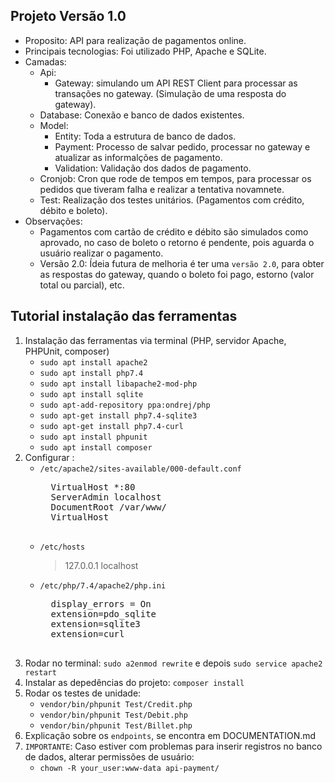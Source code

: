 ## Projeto Versão 1.0
* Proposito: API para realização de pagamentos online.
* Principais tecnologias: Foi utilizado PHP, Apache e SQLite.
* Camadas: 
    * Api:
        * Gateway: simulando um API REST Client para processar as transações no gateway. (Simulação de uma resposta do gateway).
    * Database: Conexão e banco de dados existentes.
    * Model: 
        * Entity: Toda a estrutura de banco de dados.
        * Payment: Processo de salvar pedido, processar no gateway e atualizar as informalções de pagamento.
        * Validation: Validação dos dados de pagamento.
    * Cronjob: Cron que rode de tempos em tempos, para processar os pedidos que tiveram falha e realizar a tentativa novamnete.
    * Test: Realização dos testes unitários. (Pagamentos com crédito, débito e boleto).
* Observações:
    * Pagamentos com cartão de crédito e débito são simulados como aprovado, no caso de boleto o retorno é pendente, pois aguarda o usuário realizar o pagamento.
    * Versão 2.0: Ídeia futura de melhoria é ter uma `versão 2.0`, para obter as respostas do gateway, quando o boleto foi pago, estorno (valor total ou parcial), etc.

## Tutorial instalação das ferramentas
1. Instalação das ferramentas via terminal (PHP, servidor Apache, PHPUnit, composer)
    * `sudo apt install apache2`
    * `sudo apt install php7.4`
    * `sudo apt install libapache2-mod-php`
    * `sudo apt install sqlite`
    * `sudo apt-add-repository ppa:ondrej/php`
    * `sudo apt-get install php7.4-sqlite3`
    * `sudo apt-get install php7.4-curl`
    * `sudo apt install phpunit`
    * `sudo apt install composer`
1. Configurar : 
    * `/etc/apache2/sites-available/000-default.conf`
        <pre>
        VirtualHost *:80
        ServerAdmin localhost
        DocumentRoot /var/www/
        VirtualHost
        </pre>
    * `/etc/hosts`
        <blockquote>
        127.0.0.1 localhost
        </blockquote>
    * `/etc/php/7.4/apache2/php.ini`
        <pre>
        display_errors = On
        extension=pdo_sqlite
        extension=sqlite3
        extension=curl
        </pre>
1. Rodar no terminal: `sudo a2enmod rewrite` e depois `sudo service apache2 restart`
1. Instalar as depedências do projeto: `composer install`
1. Rodar os testes de unidade: 
    * `vendor/bin/phpunit Test/Credit.php`
    * `vendor/bin/phpunit Test/Debit.php`
    * `vendor/bin/phpunit Test/Billet.php`
1. Explicação sobre os `endpoints`, se encontra em DOCUMENTATION.md
1. `IMPORTANTE`: Caso estiver com problemas para inserir registros no banco de dados, alterar permissões de usuário: 
    * `chown -R your_user:www-data api-payment/`